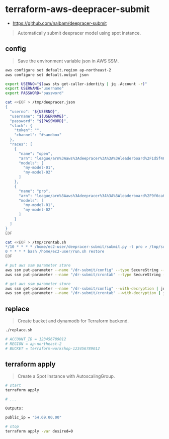 # terraform-aws-deepracer-submit

* <https://github.com/nalbam/deepracer-submit>

> Automatically submit deepracer model using spot instance.

## config

> Save the environment variable json in AWS SSM.

```bash
aws configure set default.region ap-northeast-2
aws configure set default.output json

export USERNO="$(aws sts get-caller-identity | jq .Account -r)"
export USERNAME="username"
export PASSWORD="password"

cat <<EOF > /tmp/deepracer.json
{
  "userno": "${USERNO}",
  "username": "${USERNAME}",
  "password": "${PASSWORD}",
  "slack": {
    "token": "",
    "channel": "#sandbox"
  },
  "races": [
    {
      "name": "open",
      "arn": "league/arn%3Aaws%3Adeepracer%3A%3A%3Aleaderboard%2F1d5f46b1-a051-40fc-8716-aabd39e51d1e",
      "models": [
        "my-model-01",
        "my-model-02"
      ]
    },
    {
      "name": "pro",
      "arn": "league/arn%3Aaws%3Adeepracer%3A%3A%3Aleaderboard%2F9f6ca6de-ecfa-467a-a7d9-c899a811a206",
      "models": [
        "my-model-01",
        "my-model-02"
      ]
    }
  ]
}
EOF

cat <<EOF > /tmp/crontab.sh
*/10 * * * * /home/ec2-user/deepracer-submit/submit.py -t pro > /tmp/submit.log 2>&1
0 * * * * bash /home/ec2-user/run.sh restore
EOF

# put aws ssm parameter store
aws ssm put-parameter --name "/dr-submit/config" --type SecureString --overwrite --value file:///tmp/deepracer.json | jq .
aws ssm put-parameter --name "/dr-submit/crontab" --type SecureString --overwrite --value file:///tmp/crontab.sh | jq .

# get aws ssm parameter store
aws ssm get-parameter --name "/dr-submit/config" --with-decryption | jq .Parameter.Value -r
aws ssm get-parameter --name "/dr-submit/crontab" --with-decryption | jq .Parameter.Value -r
```

## replace

> Create bucket and dynamodb for Terraform backend.

```bash
./replace.sh

# ACCOUNT_ID = 123456789012
# REGION = ap-northeast-2
# BUCKET = terraform-workshop-123456789012
```

## terraform apply

> Create a Spot Instance with AutoscalingGroup.

```bash
# start
terraform apply

# ...

Outputs:

public_ip = "54.69.00.00"

# stop
terraform apply -var desired=0
```
